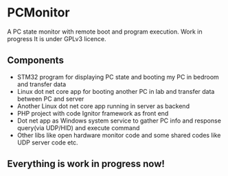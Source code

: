 # PCMonitor
A PC state monitor with remote boot and program execution. Work in progress
It is under GPLv3 licence.

## Components

* STM32 program for displaying PC state and booting my PC in bedroom and transfer data
* Linux dot net core app for booting another PC in lab and transfer data between PC and server
* Another Linux dot net core app running in server as backend
* PHP project with code Ignitor framework as front end
* Dot net app as Windows system service to gather PC info and response query(via UDP/HID) and execute command
* Other libs like open hardware monitor code and some shared codes like UDP server code etc.

## Everything is work in progress now!